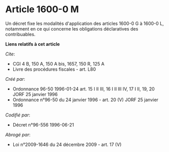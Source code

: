 # Article 1600-0 M

Un décret fixe les modalités d'application des articles 1600-0 G à 1600-0 L, notamment en ce qui concerne les obligations
déclaratives des contribuables.

**Liens relatifs à cet article**

_Cite_:

  - CGI 4 B, 150 A, 150 A bis, 1657, 150 R, 125 A
  - Livre des procédures fiscales - art. L80

_Créé par_:

  - Ordonnance 96-50 1996-01-24 art. 15 I II III, 16 I II III IV, 17 I II, 19, 20 JORF 25 janvier 1996
  - Ordonnance n°96-50 du 24 janvier 1996 - art. 20 (V) JORF 25 janvier 1996

_Codifié par_:

  - Décret n°96-556 1996-06-21

_Abrogé par_:

  - Loi n°2009-1646 du 24 décembre 2009 - art. 17 (V)
